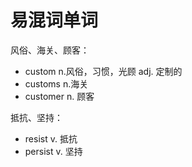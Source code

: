 # 易混词单词

风俗、海关、顾客：

- custom n.风俗，习惯，光顾 adj. 定制的
- customs n.海关
- customer n. 顾客

抵抗、坚持：

- resist v. 抵抗
- persist v. 坚持
